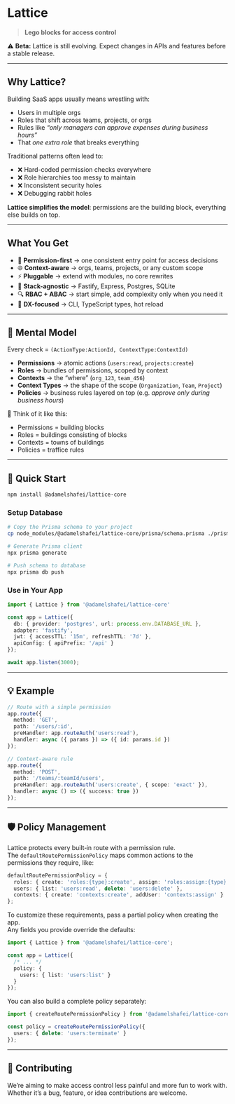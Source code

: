 # Lattice

> **Lego blocks for access control**

⚠️ **Beta:** Lattice is still evolving. Expect changes in APIs and features before a stable release.

---

## Why Lattice?

Building SaaS apps usually means wrestling with:

* Users in multiple orgs
* Roles that shift across teams, projects, or orgs
* Rules like *“only managers can approve expenses during business hours”*
* That *one extra role* that breaks everything

Traditional patterns often lead to:

* ❌ Hard-coded permission checks everywhere
* ❌ Role hierarchies too messy to maintain
* ❌ Inconsistent security holes
* ❌ Debugging rabbit holes

**Lattice simplifies the model**: permissions are the building block, everything else builds on top.

---

## What You Get

* 🔑 **Permission-first** → one consistent entry point for access decisions
* 🌐 **Context-aware** → orgs, teams, projects, or any custom scope
* ⚡ **Pluggable** → extend with modules, no core rewrites
* 🧩 **Stack-agnostic** → Fastify, Express, Postgres, SQLite
* 🔍 **RBAC + ABAC** → start simple, add complexity only when you need it
* 🚀 **DX-focused** → CLI, TypeScript types, hot reload

---

## 🧠 Mental Model

Every check = `(ActionType:ActionId, ContextType:ContextId)`

* **Permissions** → atomic actions (`users:read`, `projects:create`)
* **Roles** → bundles of permissions, scoped by context
* **Contexts** → the “where” (`org_123`, `team_456`)
* **Context Types** → the shape of the scope (`Organization`, `Team`, `Project`)
* **Policies** → business rules layered on top (e.g. *approve only during business hours*)

🔑 Think of it like this:

* Permissions = building blocks
* Roles = buildings consisting of blocks
* Contexts = towns of buildings
* Policies = traffice rules

---

## 🚀 Quick Start

```bash
npm install @adamelshafei/lattice-core
```

### Setup Database

```bash
# Copy the Prisma schema to your project
cp node_modules/@adamelshafei/lattice-core/prisma/schema.prisma ./prisma/

# Generate Prisma client
npx prisma generate

# Push schema to database
npx prisma db push
```

### Use in Your App

```ts
import { Lattice } from '@adamelshafei/lattice-core'

const app = Lattice({
  db: { provider: 'postgres', url: process.env.DATABASE_URL },
  adapter: 'fastify',
  jwt: { accessTTL: '15m', refreshTTL: '7d' },
  apiConfig: { apiPrefix: '/api' }
});

await app.listen(3000);
```

---

## 💡 Example

```ts
// Route with a simple permission
app.route({
  method: 'GET',
  path: '/users/:id',
  preHandler: app.routeAuth('users:read'),
  handler: async ({ params }) => ({ id: params.id })
});

// Context-aware rule
app.route({
  method: 'POST',
  path: '/teams/:teamId/users',
  preHandler: app.routeAuth('users:create', { scope: 'exact' }),
  handler: async () => ({ success: true })
});
```

---

## 🛡️ Policy Management

Lattice protects every built‑in route with a permission rule.  
The `defaultRoutePermissionPolicy` maps common actions to the permissions they require, like:

```ts
defaultRoutePermissionPolicy = {
  roles: { create: 'roles:{type}:create', assign: 'roles:assign:{type}' },
  users: { list: 'users:read', delete: 'users:delete' },
  contexts: { create: 'contexts:create', addUser: 'contexts:assign' }
};
```

To customize these requirements, pass a partial policy when creating the app.  
Any fields you provide override the defaults:

```ts
import { Lattice } from '@adamelshafei/lattice-core';

const app = Lattice({
  /* ... */
  policy: {
    users: { list: 'users:list' }
  }
});
```

You can also build a complete policy separately:

```ts
import { createRoutePermissionPolicy } from '@adamelshafei/lattice-core';

const policy = createRoutePermissionPolicy({
  users: { delete: 'users:terminate' }
});
```

---

## 🤝 Contributing

We’re aiming to make access control less painful and more fun to work with.
Whether it’s a bug, feature, or idea contributions are welcome.
